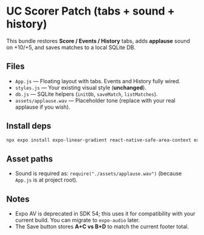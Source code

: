 # UC Scorer Patch (tabs + sound + history)

This bundle restores **Score / Events / History** tabs, adds **applause** sound on +10/+5, and saves matches to a local SQLite DB.

## Files
- `App.js` — Floating layout with tabs. Events and History fully wired.
- `styles.js` — Your existing visual style (**unchanged**).
- `db.js` — SQLite helpers (`initDb`, `saveMatch`, `listMatches`).
- `assets/applause.wav` — Placeholder tone (replace with your real applause if you wish).

## Install deps
```bash
npx expo install expo-linear-gradient react-native-safe-area-context expo-sqlite expo-av
```

## Asset paths
- Sound is required as: `require("./assets/applause.wav")` (because `App.js` is at project root).

## Notes
- Expo AV is deprecated in SDK 54; this uses it for compatibility with your current build. You can migrate to `expo-audio` later.
- The Save button stores **A+C vs B+D** to match the current footer total.
